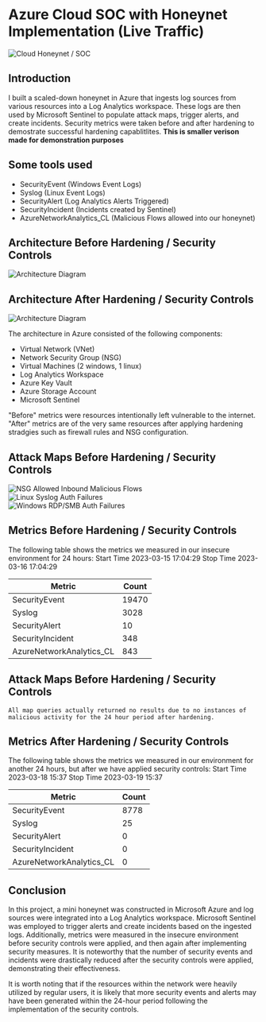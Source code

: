 # Azure Cloud SOC with Honeynet Implementation (Live Traffic)
![Cloud Honeynet / SOC](https://i.imgur.com/ZWxe03e.jpg)

## Introduction

I built a scaled-down honeynet in Azure that ingests log sources from various resources into a Log Analytics workspace. These logs are then used by Microsoft Sentinel to populate attack maps, trigger alerts, and create incidents. Security metrics were taken before and after hardening to demostrate successful hardening capablitlites. 
**This is smaller verison made for demonstration purposes**

## Some tools used
- SecurityEvent (Windows Event Logs)
- Syslog (Linux Event Logs)
- SecurityAlert (Log Analytics Alerts Triggered)
- SecurityIncident (Incidents created by Sentinel)
- AzureNetworkAnalytics_CL (Malicious Flows allowed into our honeynet)

## Architecture Before Hardening / Security Controls
![Architecture Diagram](https://i.imgur.com/aBDwnKb.jpg)

## Architecture After Hardening / Security Controls
![Architecture Diagram](https://i.imgur.com/YQNa9Pp.jpg)

The architecture in Azure consisted of the following components:

- Virtual Network (VNet)
- Network Security Group (NSG)
- Virtual Machines (2 windows, 1 linux)
- Log Analytics Workspace
- Azure Key Vault
- Azure Storage Account
- Microsoft Sentinel

"Before" metrics were resources intentionally left vulnerable to the internet.   
"After" metrics are of the very same resources after applying hardening stradgies such as firewall rules and NSG configuration. 


## Attack Maps Before Hardening / Security Controls
![NSG Allowed Inbound Malicious Flows](<img width="844" alt="Before-nsg-malicious-allowed-in" src="https://github.com/Love-Slaughter/Azure-SOC/assets/132439251/a8527ae5-b182-4a12-80dc-7a5c976cfacf">
)<br>
![Linux Syslog Auth Failures](<img width="738" alt="Before-linux-sssh-auth-failures" src="https://github.com/Love-Slaughter/Azure-SOC/assets/132439251/a02fa4d8-8ea8-4122-993b-e4b072e7d2ce">
)<br>
![Windows RDP/SMB Auth Failures](<img width="762" alt="Before-windows-rdp-smb-auth-failures" src="https://github.com/Love-Slaughter/Azure-SOC/assets/132439251/bfc2f188-c18a-4d03-850b-835e65e33eea">
)<br>

## Metrics Before Hardening / Security Controls

The following table shows the metrics we measured in our insecure environment for 24 hours:
Start Time 2023-03-15 17:04:29
Stop Time 2023-03-16 17:04:29

| Metric                   | Count
| ------------------------ | -----
| SecurityEvent            | 19470
| Syslog                   | 3028
| SecurityAlert            | 10
| SecurityIncident         | 348
| AzureNetworkAnalytics_CL | 843

## Attack Maps Before Hardening / Security Controls

```All map queries actually returned no results due to no instances of malicious activity for the 24 hour period after hardening.```

## Metrics After Hardening / Security Controls

The following table shows the metrics we measured in our environment for another 24 hours, but after we have applied security controls:
Start Time 2023-03-18 15:37
Stop Time	2023-03-19 15:37

| Metric                   | Count
| ------------------------ | -----
| SecurityEvent            | 8778
| Syslog                   | 25
| SecurityAlert            | 0
| SecurityIncident         | 0
| AzureNetworkAnalytics_CL | 0

## Conclusion

In this project, a mini honeynet was constructed in Microsoft Azure and log sources were integrated into a Log Analytics workspace. Microsoft Sentinel was employed to trigger alerts and create incidents based on the ingested logs. Additionally, metrics were measured in the insecure environment before security controls were applied, and then again after implementing security measures. It is noteworthy that the number of security events and incidents were drastically reduced after the security controls were applied, demonstrating their effectiveness.

It is worth noting that if the resources within the network were heavily utilized by regular users, it is likely that more security events and alerts may have been generated within the 24-hour period following the implementation of the security controls.
